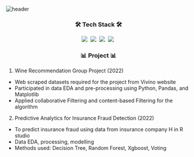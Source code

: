 ![header](https://capsule-render.vercel.app/api?type=slice&color=auto&heigh=300&section=header&text=KunyoonKim&fontSize=90)

<h3 align="center"> 🛠 Tech Stack 🛠 </h3>

<p align="center"> 
<img src="https://img.shields.io/badge/Python-3766AB?style=flat-square&logo=Python&logoColor=white"/></a>&nbsp <img src="https://img.shields.io/badge/R-FFC300?style=flat-square&logo=R&logoColor=white"/></a>&nbsp 
<img src="https://img.shields.io/badge/PostgreSQL-4169E1?style=flat-square&logo=PostgreSQL&logoColor=white"/></a>&nbsp 
<img src="https://img.shields.io/badge/Excel-217346?style=flat-square&logo=MicrosoftExcel&logoColor=white"/></a>&nbsp 

<h3 align="center"> 📊 Project 📊 </h3>


1. Wine Recommendation Group Project (2022)
- Web scraped datasets required for the project from Vivino website
- Participated in data EDA and pre-processing using Python, Pandas, and Matplotlib
- Applied collaborative Filtering and content-based Filtering for the algorithm


2. Predictive Analytics for Insurance Fraud Detection (2022)
- To predict insurance fraud using data from insurance company H in R studio 
- Data EDA, processing, modelling
- Methods used: Decision Tree, Random Forest, Xgboost, Voting 

